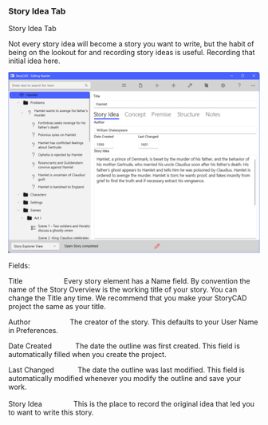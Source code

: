 ### Story Idea Tab ###
Story Idea Tab <br/>

Not every story idea will become a story you want to write, but the habit of being on the lookout for and recording story ideas is useful.  Recording that initial idea here. <br/>

![](Overview-Story-Idea-Tab.png)

Fields: <br/>

Title&nbsp;&nbsp;&nbsp;&nbsp;&nbsp;&nbsp;&nbsp;&nbsp;&nbsp;&nbsp;&nbsp;&nbsp;     &nbsp;&nbsp;&nbsp;&nbsp;&nbsp;&nbsp;&nbsp;&nbsp;Every story element has a Name field. By convention the name of the Story Overview is the working title of your story. You can change the Title any time. We recommend that you make your StoryCAD project the same as your title.  <br/>

Author&nbsp;&nbsp;&nbsp;&nbsp;&nbsp;&nbsp;&nbsp;&nbsp;&nbsp;&nbsp;&nbsp;&nbsp;&nbsp;&nbsp;&nbsp;&nbsp;&nbsp;&nbsp;&nbsp;&nbsp;The creator of the story. This defaults to your User Name in Preferences. <br/>

Date Created&nbsp;&nbsp;&nbsp;&nbsp;&nbsp;&nbsp;&nbsp;&nbsp;&nbsp;&nbsp;&nbsp;&nbsp;The date the outline was first created.  This field is automatically filled when you create the project.&nbsp;&nbsp;&nbsp;&nbsp;&nbsp;&nbsp;&nbsp;&nbsp; <br/>

Last Changed&nbsp;&nbsp;&nbsp;&nbsp;&nbsp;&nbsp;&nbsp;&nbsp;&nbsp;&nbsp;&nbsp;&nbsp;The date the outline was last modified. This field is automatically modified whenever you modify the outline and save your work. <br/>
&nbsp;&nbsp;&nbsp;&nbsp; <br/>
Story Idea&nbsp;&nbsp;&nbsp;&nbsp;&nbsp;&nbsp;&nbsp;&nbsp;&nbsp;&nbsp;&nbsp;&nbsp;&nbsp;&nbsp;&nbsp;&nbsp;This is the place to record the original idea that led you to want to write this story.&nbsp;&nbsp;&nbsp;&nbsp; <br/>





